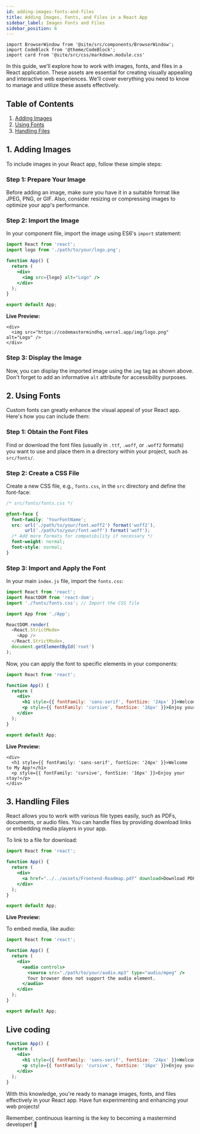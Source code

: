 ```yaml
---
id: adding-images-fonts-and-files
title: Adding Images, Fonts, and Files in a React App
sidebar_label: Images Fonts and Files
sidebar_position: 6
---
```


```mdx-code-block
import BrowserWindow from '@site/src/components/BrowserWindow';
import CodeBlock from '@theme/CodeBlock';
import card from '@site/src/css/markdown.module.css'
```

In this guide, we'll explore how to work with images, fonts, and files in a React application. These assets are essential for creating visually appealing and interactive web experiences. We'll cover everything you need to know to manage and utilize these assets effectively.

## Table of Contents

1. [Adding Images](#1-adding-images)
2. [Using Fonts](#2-using-fonts)
3. [Handling Files](#3-handling-files)

## 1. Adding Images

To include images in your React app, follow these simple steps:

### Step 1: Prepare Your Image

Before adding an image, make sure you have it in a suitable format like JPEG, PNG, or GIF. Also, consider resizing or compressing images to optimize your app's performance.

### Step 2: Import the Image

In your component file, import the image using ES6's `import` statement:

```jsx title="App.js"
import React from 'react';
import logo from './path/to/your/logo.png';

function App() {
  return (
    <div>
      <img src={logo} alt="Logo" />
    </div>
  );
}

export default App;
```

**Live Preview:**

<BrowserWindow>
      
    <div>
      <img src="https://codemastermindhq.vercel.app/img/logo.png" alt="Logo" />
    </div>
      
 </BrowserWindow>


### Step 3: Display the Image

Now, you can display the imported image using the `img` tag as shown above. Don't forget to add an informative `alt` attribute for accessibility purposes.

## 2. Using Fonts

Custom fonts can greatly enhance the visual appeal of your React app. Here's how you can include them:

### Step 1: Obtain the Font Files

Find or download the font files (usually in `.ttf`, `.woff`, or `.woff2` formats) you want to use and place them in a directory within your project, such as `src/fonts/`.

### Step 2: Create a CSS File

Create a new CSS file, e.g., `fonts.css`, in the `src` directory and define the font-face:

```css title="fonts.css"
/* src/fonts/fonts.css */

@font-face {
  font-family: 'YourFontName';
  src: url('./path/to/your/font.woff2') format('woff2'),
       url('./path/to/your/font.woff') format('woff');
  /* Add more formats for compatibility if necessary */
  font-weight: normal;
  font-style: normal;
}
```

### Step 3: Import and Apply the Font

In your main `index.js` file, import the `fonts.css`:

```js title="index.js"
import React from 'react';
import ReactDOM from 'react-dom';
import './fonts/fonts.css'; // Import the CSS file

import App from './App';

ReactDOM.render(
  <React.StrictMode>
    <App />
  </React.StrictMode>,
  document.getElementById('root')
);
```

Now, you can apply the font to specific elements in your components:

```jsx title="App.js"
import React from 'react';

function App() {
  return (
    <div>
      <h1 style={{ fontFamily: 'sans-serif', fontSize: '24px' }}>Welcome to My App!</h1>
      <p style={{ fontFamily: 'cursive', fontSize: '16px' }}>Enjoy your stay!</p>
    </div>
  );
}

export default App;
```

**Live Preview:**

<BrowserWindow>
      
    <div>
      <h1 style={{ fontFamily: 'sans-serif', fontSize: '24px' }}>Welcome to My App!</h1>
      <p style={{ fontFamily: 'cursive', fontSize: '16px' }}>Enjoy your stay!</p>
    </div>
      
 </BrowserWindow>

## 3. Handling Files

React allows you to work with various file types easily, such as PDFs, documents, or audio files. You can handle files by providing download links or embedding media players in your app.

To link to a file for download:

```jsx title="App.js"
import React from 'react';

function App() {
  return (
    <div>
      <a href="../../assets/Frontend-Roadmap.pdf" download>Download PDF</a>
    </div>
  );
}

export default App;
```

**Live Preview:**



To embed media, like audio:

```jsx title="App.js"
import React from 'react';

function App() {
  return (
    <div>
      <audio controls>
        <source src="./path/to/your/audio.mp3" type="audio/mpeg" />
        Your browser does not support the audio element.
      </audio>
    </div>
  );
}

export default App;
```

## Live coding

```jsx live
function App() {
  return (
    <div>
      <h1 style={{ fontFamily: 'sans-serif', fontSize: '24px' }}>Welcome to My App!</h1>
      <p style={{ fontFamily: 'cursive', fontSize: '16px' }}>Enjoy your stay!</p>
    </div>
  );
}
```

With this knowledge, you're ready to manage images, fonts, and files effectively in your React app. Have fun experimenting and enhancing your web projects!

Remember, continuous learning is the key to becoming a mastermind developer! 🚀